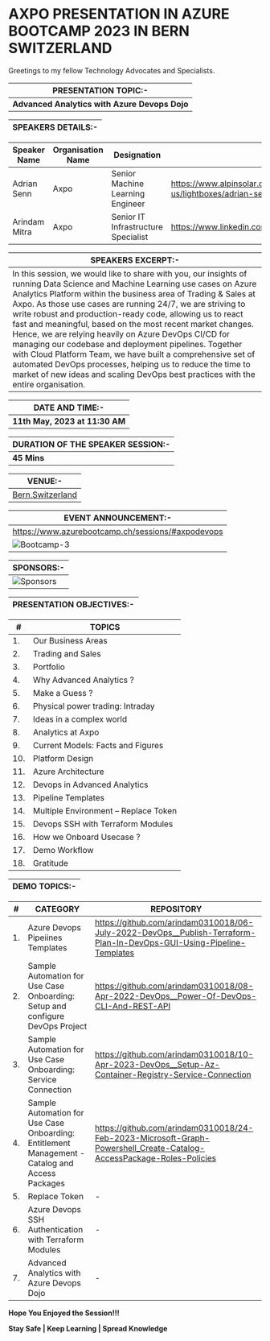 # AXPO PRESENTATION IN AZURE BOOTCAMP 2023 IN BERN SWITZERLAND

Greetings to my fellow Technology Advocates and Specialists.

| __PRESENTATION TOPIC:-__ |
| --------- |
| __Advanced Analytics with Azure Devops Dojo__ |

| __SPEAKERS DETAILS:-__ |
| --------- |

| __Speaker Name__ |  __Organisation Name__ |  __Designation__ |  __Profile__ | 
| --------- |  --------- | --------- | --------- |
| Adrian Senn |  Axpo  | Senior Machine Learning Engineer | https://www.alpinsolar.ch/content/axpo19/ch/en/about-us/lightboxes/adrian-senn.html |
| Arindam Mitra |  Axpo  | Senior IT Infrastructure Specialist | https://www.linkedin.com/in/arindam-mitra-28981095/ |

| __SPEAKERS EXCERPT:-__ |
| --------- |
| In this session, we would like to share with you, our insights of running Data Science and Machine Learning use cases on Azure Analytics Platform within the business area of Trading & Sales at Axpo. As those use cases are running 24/7, we are striving to write robust and production-ready code, allowing us to react fast and meaningful, based on the most recent market changes. Hence, we are relying heavily on Azure DevOps CI/CD for managing our codebase and deployment pipelines. Together with Cloud Platform Team, we have built a comprehensive set of automated DevOps processes, helping us to reduce the time to market of new ideas and scaling DevOps best practices with the entire organisation. |

| __DATE AND TIME:-__ |
| --------- |
| __11th May, 2023 at 11:30 AM__ |

| __DURATION OF THE SPEAKER SESSION:-__ |
| --------- |
| __45 Mins__ |

| __VENUE:-__ |
| --------- |
| [Bern,Switzerland](https://www.azurebootcamp.ch/location/) |

| __EVENT ANNOUNCEMENT:-__ |
| --------- |
| https://www.azurebootcamp.ch/sessions/#axpodevops |
| ![Bootcamp-3](https://github.com/arindam0310018/11-May-2023_Azure-Bootcamp-2023/assets/29681063/4c4afe95-59de-4136-8bf1-f7056ed41c21) |

| __SPONSORS:-__ |
| --------- |
| ![Sponsors](https://github.com/arindam0310018/11-May-2023_Azure-Bootcamp-2023/assets/29681063/b3d77a63-bb4b-4164-886b-b3df30057909) |

| __PRESENTATION OBJECTIVES:-__ |
| --------- |

| __#__ | __TOPICS__ |
| --------- | --------- |
| 1. | Our Business Areas |
| 2. | Trading and Sales  |
| 3. | Portfolio  |
| 4. | Why Advanced Analytics ? |
| 5. | Make a Guess ? |
| 6. | Physical power trading: Intraday |
| 7. | Ideas in a complex world |
| 8. | Analytics at Axpo |
| 9. | Current Models: Facts and Figures |
| 10. | Platform Design |
| 11. | Azure Architecture |
| 12. | Devops in Advanced Analytics |
| 13. | Pipeline Templates |
| 14. | Multiple Environment – Replace Token |
| 15. | Devops SSH with Terraform Modules |
| 16. | How we Onboard Usecase ? |
| 17. | Demo Workflow |
| 18. | Gratitude |

| __DEMO TOPICS:-__ |
| --------- |

| __#__ | __CATEGORY__ | __REPOSITORY__ |
| --------- | --------- | --------- |
| 1. | Azure Devops Pipeiines Templates | https://github.com/arindam0310018/06-July-2022-DevOps__Publish-Terraform-Plan-In-DevOps-GUI-Using-Pipeline-Templates |
| 2. | Sample Automation for Use Case Onboarding: Setup and configure DevOps Project | https://github.com/arindam0310018/08-Apr-2022-DevOps__Power-Of-DevOps-CLI-And-REST-API |
| 3. | Sample Automation for Use Case Onboarding: Service Connection | https://github.com/arindam0310018/10-Apr-2023-DevOps__Setup-Az-Container-Registry-Service-Connection |
| 4. | Sample Automation for Use Case Onboarding: Entitlement Management - Catalog and Access Packages | https://github.com/arindam0310018/24-Feb-2023-Microsoft-Graph-Powershell_Create-Catalog-AccessPackage-Roles-Policies |
| 5. | Replace Token | - |
| 6. | Azure Devops SSH Authentication with Terraform Modules  | - |
| 7. | Advanced Analytics with Azure Devops Dojo  | - |

__Hope You Enjoyed the Session!!!__

__Stay Safe | Keep Learning | Spread Knowledge__

